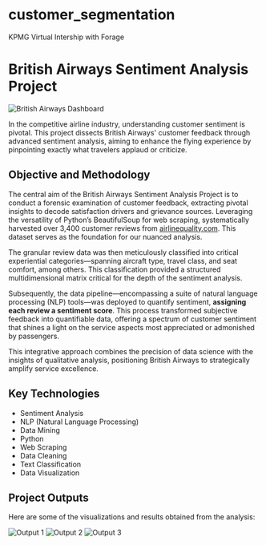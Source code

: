 # customer_segmentation
KPMG Virtual Intership with Forage

# British Airways Sentiment Analysis Project

![British Airways Dashboard](images/britishdashboard.jpg)

In the competitive airline industry, understanding customer sentiment is pivotal. This project dissects British Airways' customer feedback through advanced sentiment analysis, aiming to enhance the flying experience by pinpointing exactly what travelers applaud or criticize.

## Objective and Methodology

The central aim of the British Airways Sentiment Analysis Project is to conduct a forensic examination of customer feedback, extracting pivotal insights to decode satisfaction drivers and grievance sources. Leveraging the versatility of Python’s BeautifulSoup for web scraping, systematically harvested over 3,400 customer reviews from [airlinequality.com](https://www.airlinequality.com/airline-reviews/british-airways/). This dataset serves as the foundation for our nuanced analysis.

The granular review data was then meticulously classified into critical experiential categories—spanning aircraft type, travel class, and seat comfort, among others. This classification provided a structured multidimensional matrix critical for the depth of the sentiment analysis.

Subsequently, the data pipeline—encompassing a suite of natural language processing (NLP) tools—was deployed to quantify sentiment, **assigning each review a sentiment score**. This process transformed subjective feedback into quantifiable data, offering a spectrum of customer sentiment that shines a light on the service aspects most appreciated or admonished by passengers.

This integrative approach combines the precision of data science with the insights of qualitative analysis, positioning British Airways to strategically amplify service excellence.

## Key Technologies

- Sentiment Analysis
- NLP (Natural Language Processing)
- Data Mining
- Python
- Web Scraping
- Data Cleaning
- Text Classification
- Data Visualization

## Project Outputs

Here are some of the visualizations and results obtained from the analysis:

![Output 1](images/output1.png)
![Output 2](images/output2.png)
![Output 3](images/output3.png)

